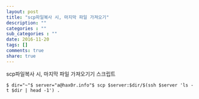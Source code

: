 ```yaml
---
layout: post
title: "scp파일복사 시, 마지막 파일 가져오기"
description: ""
categories : ""
sub_categories : ""
date: 2016-11-20
tags: []
comments: true
share: true
---
```


scp파일복사 시, 마지막 파일 가져오기기 스크립트

  

    $ dir="~"$ server="a@hax0r.info"$ scp $server:$dir/$(ssh $server 'ls -t $dir | head -1') .

